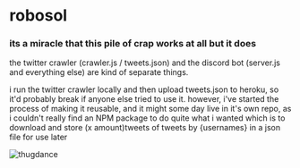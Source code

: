 # robosol
### its a miracle that this pile of crap works at all but it does 

the twitter crawler (crawler.js / tweets.json) and the discord bot (server.js and everything else) are kind of separate things.

i run the twitter crawler locally and then upload tweets.json to heroku, so it'd probably break if anyone else tried to use it. 
however, i've started the process of making it reusable, and it might some day live in it's own repo, as i couldn't really find an NPM package to do quite what i wanted
which is to download and store (x amount)tweets of tweets by {usernames} in a json file for use later

![thugdance](https://media.giphy.com/media/nhPoFaLtbp6bS/giphy.gif)
